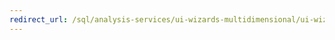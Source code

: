 ```yaml
---
redirect_url: /sql/analysis-services/ui-wizards-multidimensional/ui-wizards-multidimensional
---
```

